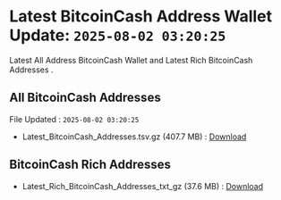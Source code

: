 # Latest BitcoinCash Address Wallet Update: `2025-08-02 03:20:25`

Latest All Address BitcoinCash Wallet and Latest Rich BitcoinCash Addresses .

## All BitcoinCash Addresses

File Updated : `2025-08-02 03:20:25`

- Latest_BitcoinCash_Addresses.tsv.gz (407.7 MB) : [Download](https://github.com/Pymmdrza/Rich-Address-Wallet/releases/tag/BitcoinCash)

## BitcoinCash Rich Addresses

- Latest_Rich_BitcoinCash_Addresses_txt_gz (37.6 MB) : [Download](https://github.com/Pymmdrza/Rich-Address-Wallet/releases/tag/BitcoinCash)
